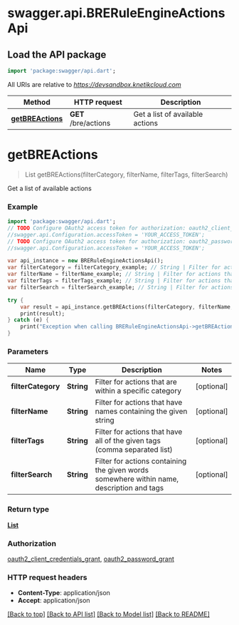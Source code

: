 # swagger.api.BRERuleEngineActionsApi

## Load the API package
```dart
import 'package:swagger/api.dart';
```

All URIs are relative to *https://devsandbox.knetikcloud.com*

Method | HTTP request | Description
------------- | ------------- | -------------
[**getBREActions**](BRERuleEngineActionsApi.md#getBREActions) | **GET** /bre/actions | Get a list of available actions


# **getBREActions**
> List<ActionResource> getBREActions(filterCategory, filterName, filterTags, filterSearch)

Get a list of available actions

### Example 
```dart
import 'package:swagger/api.dart';
// TODO Configure OAuth2 access token for authorization: oauth2_client_credentials_grant
//swagger.api.Configuration.accessToken = 'YOUR_ACCESS_TOKEN';
// TODO Configure OAuth2 access token for authorization: oauth2_password_grant
//swagger.api.Configuration.accessToken = 'YOUR_ACCESS_TOKEN';

var api_instance = new BRERuleEngineActionsApi();
var filterCategory = filterCategory_example; // String | Filter for actions that are within a specific category
var filterName = filterName_example; // String | Filter for actions that have names containing the given string
var filterTags = filterTags_example; // String | Filter for actions that have all of the given tags (comma separated list)
var filterSearch = filterSearch_example; // String | Filter for actions containing the given words somewhere within name, description and tags

try { 
    var result = api_instance.getBREActions(filterCategory, filterName, filterTags, filterSearch);
    print(result);
} catch (e) {
    print("Exception when calling BRERuleEngineActionsApi->getBREActions: $e\n");
}
```

### Parameters

Name | Type | Description  | Notes
------------- | ------------- | ------------- | -------------
 **filterCategory** | **String**| Filter for actions that are within a specific category | [optional] 
 **filterName** | **String**| Filter for actions that have names containing the given string | [optional] 
 **filterTags** | **String**| Filter for actions that have all of the given tags (comma separated list) | [optional] 
 **filterSearch** | **String**| Filter for actions containing the given words somewhere within name, description and tags | [optional] 

### Return type

[**List<ActionResource>**](ActionResource.md)

### Authorization

[oauth2_client_credentials_grant](../README.md#oauth2_client_credentials_grant), [oauth2_password_grant](../README.md#oauth2_password_grant)

### HTTP request headers

 - **Content-Type**: application/json
 - **Accept**: application/json

[[Back to top]](#) [[Back to API list]](../README.md#documentation-for-api-endpoints) [[Back to Model list]](../README.md#documentation-for-models) [[Back to README]](../README.md)

